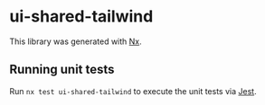 # ui-shared-tailwind

This library was generated with [Nx](https://nx.dev).

## Running unit tests

Run `nx test ui-shared-tailwind` to execute the unit tests via [Jest](https://jestjs.io).
